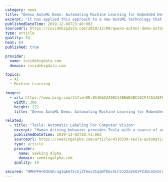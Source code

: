 ```yaml
---
category: news
title: "Qeexo AutoML Demo: Automating Machine Learning for Embedded Devices"
excerpt: "It has applied this approach to a new AutoML technology that allows companies to embed ML into hardware and conduct learning on sensor data. Qeexo AutoML is the company’s one-click, fully-automated platform that allows customers to leverage sensor data to rapidly build machine learning solutions for highly constrained environments with ..."
publishedDateTime: 2019-12-08T23:40:00Z
sourceUrl: https://insidebigdata.com/2019/12/08/qeexo-automl-demo-automating-machine-learning-for-embedded-devices/
type: article
quality: 54
heat: 64
published: true

provider:
  name: insidebigdata.com
  domain: insidebigdata.com

topics:
  - AI
  - Machine Learning

images:
  - url: https://www.bing.com/th?id=ON.8A466A2A98C34BE6B3BCC6CF4C61A8F8
    width: 300
    height: 212
    title: "Qeexo AutoML Demo: Automating Machine Learning for Embedded Devices"

related:
  - title: "Tesla: Automatic Labeling For Computer Vision"
    excerpt: "Human driving behavior provides Tesla with a source of automatic labels for computer vision tasks related to autonomous driving. Automatic labeling allows Tesla to leverage its vast quantity of fleet miles. This gives it an advantage over competitors like ..."
    publishedDateTime: 2019-12-03T20:41:00Z
    sourceUrl: https://seekingalpha.com/article/4310339-tesla-automatic-labeling-for-computer-vision
    type: article
    provider:
      name: Seeking Alpha
      domain: seekingalpha.com
    quality: 19

secured: "HMkPPH+OUS5K/ug3qAet5c5jZTmus3IqqNfKGxVLCSJ2XaV50zPZ3UL4ZnOra6hkm1QQ8bg8nflEV2ic+2hYsi0BE9/8lhdtvffuqnjrPPb8t3jzIQsNdjqjtU2kMXuhUVSYBjsgsU3t2Xh3M9a7HE8XfqqjcX7qd+c1nBk6qpmycKZMh86QGKMmBTbuqIRl6KrcsdCZnlfmtQ2ljq7chz1VWP+LptsXbumsV6E/pdJKLbLckWHjaTecv8nmOYFUZS9R9Bf07RKAQGmwDcNpMQ==;crFA1eBWx/dQ9Y0JokKBuA=="
---
```


